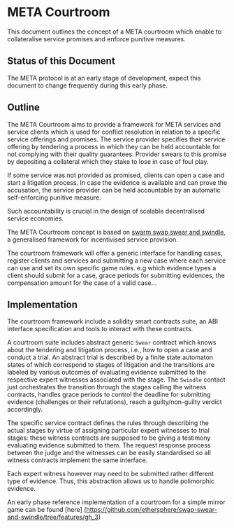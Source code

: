# META Courtroom

This document outlines the concept of a META courtroom which enable to
collateralise service promises and enforce punitive measures.

## Status of this Document

The META protocol is at an early stage of development, expect this document to
change frequently during this early phase.

## Outline

The META Courtroom aims to provide a framework for META services and service
clients which is used for conflict resolution in relation to a specific
service offerings and promises.
The service provider specifies their service offering by tendering a process
in which they can be held accountable for not complying with their quality guarantees.
Provider swears to this promise by depositing a collateral which they stake to lose
in case of foul play.

If some service was not provided as promised, clients can open a case and start
a litigation process. In case the evidence is available and can prove the accusation,
the service provider can be held accountable by an automatic self-enforcing punitive
measure.

Such accountability is crucial in the design of scalable decentralised service economies.

The META Courtroom concept is based on [swarm swap swear and swindle](http://swarm-gateways.net/bzz:/theswarm.eth/ethersphere/orange-papers/1/sw%5E3.pdf),
a generalised framework for incentivised service provision.

The courtroom framework will offer a generic interface for handling cases,
register clients and services and submitting a new case where each service can use
and set its own specific game rules.
e.g which evidence types a client should submit for a case, grace periods for submitting
evidences, the compensation amount for the case of a valid case...


## Implementation

The courtroom framework include a solidity smart contracts suite, an ABI interface
specification and tools to interact with these contracts.

A courtroom suite includes  abstract generic `Swear` contract which knows about the tendering and litigation process,
i.e., how to open a case and conduct a trial.
An abstract trial is described by a finite state automaton states of which correspond to stages of litigation and
the transitions are labeled by various outcomes of evaluating evidence submitted to the respective expert witnesses
associated with the stage.
The `Swindle` contact just orchestrates the transition through the stages calling the witness contracts, handles grace periods to control the deadline for submitting evidence (challenges or their refutations), reach a guilty/non-guilty verdict accordingly.

The specific service contract defines the rules through describing the actual stages by virtue of assigning
particular expert witnesses to trial stages: these witness contracts are supposed to be giving a testimony
evaluating evidence submitted to them. The request response process between the judge and the witnesses can
be easily standardised so all witness contracts implement the same interface.

Each expert witness however may need to be submitted rather different type of evidence. Thus, this abstraction allows us to handle polimorphic evidence.

An early phase reference implementation of a courtroom for a simple mirror game
can be found [here] (https://github.com/ethersphere/swap-swear-and-swindle/tree/features/gh_3)
